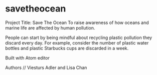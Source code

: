 # savetheocean
Project Title: Save The Ocean
To raise awareness of how oceans and marine life are affected by human pollution.

People can start by being mindful about recycling plastic pollution they discard every day. For example, consider the number of plastic water bottles and plastic Starbucks cups are discarded in a week.

Built with Atom editor

Authors // Viesturs Adler and Lisa Chan


